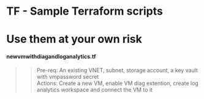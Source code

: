 # TF - Sample Terraform scripts

# Use them at your own risk

#### newvmwithdiagandloganalytics.tf <br/>
>> Pre-req: An existing VNET, subnet, storage account, a key vault with vmpassword secret<br/>
>> Actions: Create a new VM, enable VM diag extention, create log analytics workspace and connect the VM to it
